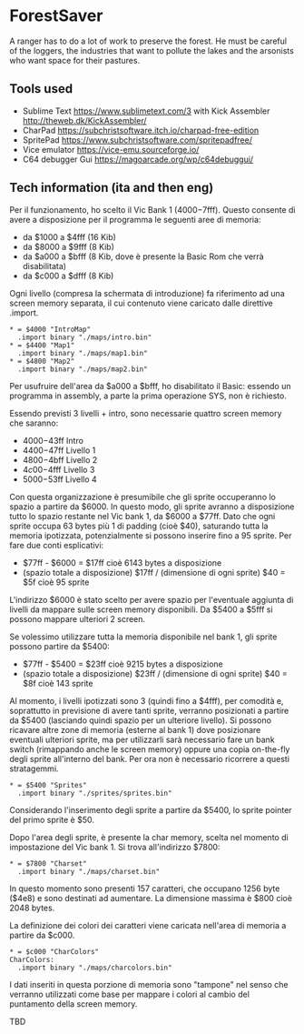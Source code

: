 # ForestSaver

A ranger has to do a lot of work to preserve the forest. He must be careful of the loggers, the industries that want to pollute the lakes and the arsonists who want space for their pastures.

## Tools used
* Sublime Text https://www.sublimetext.com/3 with Kick Assembler http://theweb.dk/KickAssembler/
* CharPad https://subchristsoftware.itch.io/charpad-free-edition
* SpritePad https://www.subchristsoftware.com/spritepadfree/
* Vice emulator https://vice-emu.sourceforge.io/
* C64 debugger Gui https://magoarcade.org/wp/c64debuggui/

## Tech information (ita and then eng)
Per il funzionamento, ho scelto il Vic Bank 1 ($4000-$7fff). Questo consente di avere a disposizione per il programma le seguenti aree di memoria:
* da $1000 a $4fff (16 Kib)
* da $8000 a $9fff (8 Kib)
* da $a000 a $bfff (8 Kib, dove è presente la Basic Rom che verrà disabilitata)
* da $c000 a $dfff (8 Kib)

Ogni livello (compresa la schermata di introduzione) fa riferimento ad una screen memory separata, il cui contenuto viene caricato
dalle direttive .import.

```
* = $4000 "IntroMap"
  .import binary "./maps/intro.bin"
* = $4400 "Map1"
  .import binary "./maps/map1.bin"
* = $4800 "Map2"
  .import binary "./maps/map2.bin"
```
Per usufruire dell'area da $a000 a $bfff, ho disabilitato il Basic: essendo un programma in assembly, a parte la prima operazione SYS, non è richiesto.

Essendo previsti 3 livelli + intro, sono necessarie quattro screen memory che saranno:
* $4000-$43ff Intro
* $4400-$47ff Livello 1
* $4800-$4bff Livello 2
* $4c00-$4fff Livello 3
* $5000-$53ff Livello 4

Con questa organizzazione è presumibile che gli sprite occuperanno lo spazio a partire da $6000. In questo modo, gli sprite avranno a disposizione tutto lo spazio restante nel Vic bank 1, da $6000 a $77ff.
Dato che ogni sprite occupa 63 bytes più 1 di padding (cioè $40), saturando tutta la memoria ipotizzata, potenzialmente si possono inserire fino a 95 sprite.
Per fare due conti esplicativi:
* $77ff - $6000 = $17ff cioè 6143 bytes a disposizione
* (spazio totale a disposizione) $17ff / (dimensione di ogni sprite) $40 = $5f cioè 95 sprite

L'indirizzo $6000 è stato scelto per avere spazio per l'eventuale aggiunta di livelli da mappare sulle screen memory disponibili. Da $5400 a $5fff si possono mappare ulteriori 2 screen.

Se volessimo utilizzare tutta la memoria disponibile nel bank 1, gli sprite possono partire da $5400:
* $77ff - $5400 = $23ff cioè 9215 bytes a disposizione
* (spazio totale a disposizione) $23ff / (dimensione di ogni sprite) $40 = $8f cioè 143 sprite

Al momento, i livelli ipotizzati sono 3 (quindi fino a $4fff), per comodità e, soprattutto in previsione di avere tanti sprite, verranno posizionati a partire da $5400 (lasciando quindi spazio per un ulteriore livello).
Si possono ricavare altre zone di memoria (esterne al bank 1) dove posizionare eventuali ulteriori sprite, ma per utilizzarli sarà necessario fare un bank switch (rimappando anche le screen memory) oppure una copia on-the-fly degli sprite all'interno del bank. Per ora non è necessario ricorrere a questi stratagemmi.

```
* = $5400 "Sprites"
  .import binary "./sprites/sprites.bin"
```
Considerando l'inserimento degli sprite a partire da $5400, lo sprite pointer del primo sprite è $50.

Dopo l'area degli sprite, è presente la char memory, scelta nel momento di impostazione del Vic bank 1. Si trova all'indirizzo $7800:
```
* = $7800 "Charset"
  .import binary "./maps/charset.bin"
```
In questo momento sono presenti 157 caratteri, che occupano 1256 byte ($4e8) e sono destinati ad aumentare. La dimensione massima è $800 cioè 2048 bytes.

La definizione dei colori dei caratteri viene caricata nell'area di memoria a partire da $c000.
```
* = $c000 "CharColors"
CharColors:
  .import binary "./maps/charcolors.bin"
```

I dati inseriti in questa porzione di memoria sono "tampone" nel senso che verranno utilizzati come base per mappare i colori al cambio del puntamento della screen memory.

TBD
